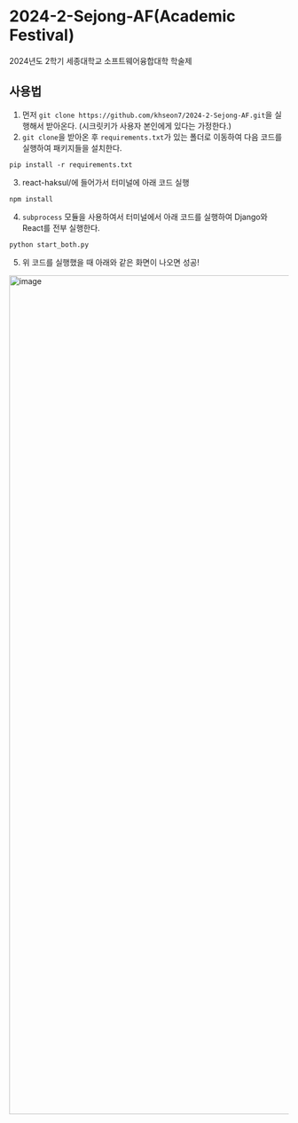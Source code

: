 # 2024-2-Sejong-AF(Academic Festival)
2024년도 2학기 세종대학교 소프트웨어융합대학 학술제
## 사용법
1. 먼저 `git clone https://github.com/khseon7/2024-2-Sejong-AF.git`을 실행해서 받아온다. (시크릿키가 사용자 본인에게 있다는 가정한다.)
2. `git clone`을 받아온 후 `requirements.txt`가 있는 폴더로 이동하여 다음 코드를 실행하여 패키지들을 설치한다.
```
pip install -r requirements.txt
```
3. react-haksul/에 들어가서 터미널에 아래 코드 실행
```
npm install
```
4. `subprocess` 모듈을 사용하여서 터미널에서 아래 코드를 실행하여 Django와 React를 전부 실행한다.
```
python start_both.py
```
5. 위 코드를 실행했을 때 아래와 같은 화면이 나오면 성공!
<img width="1512" alt="image" src="https://github.com/user-attachments/assets/eba01c04-2325-49bb-9778-e375ecf59cfa">

